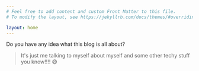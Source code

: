 ```yaml
---
# Feel free to add content and custom Front Matter to this file.
# To modify the layout, see https://jekyllrb.com/docs/themes/#overriding-theme-defaults

layout: home
---
```


Do you have any idea what this blog is all about?
> It's just me talking to myself about myself and some other techy stuff you know!!!! 😅
